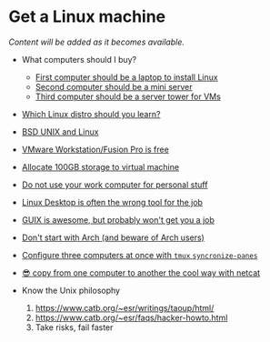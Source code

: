 # Get a Linux machine

*Content will be added as it becomes available.*

* What computers should I buy?
    * [First computer should be a laptop to install Linux](https://youtu.be/PnvtDcK955w)
    * [Second computer should be a mini server](https://youtu.be/LfML1sjtO04)
    * [Third computer should be a server tower for VMs](https://youtu.be/2eaMRQnsyVk)
* [Which Linux distro should you learn?](https://youtu.be/p-NM0PUI6AU)
* [BSD UNIX and Linux](https://youtu.be/x3mavzLYxQs)
* [VMware Workstation/Fusion Pro is free](https://youtu.be/PvEYSBCaOzY)
* [Allocate 100GB storage to virtual machine](https://youtu.be/mgFKIBT9GWo)
* [Do not use your work computer for personal stuff](https://youtu.be/EbzuizIM2Co)
* [Linux Desktop is often the wrong tool for the job](https://youtu.be/06TwHXOADwc)
* [GUIX is awesome, but probably won't get you a job](https://youtu.be/fNrrAip2rAs)
* [Don't start with Arch (and beware of Arch users)](https://youtu.be/nC_IPA7mFKc)
* [Configure three computers at once with `tmux` `syncronize-panes`](https://youtu.be/uv3tK2SRP0M)
* [😎 copy from one computer to another the cool way with netcat](https://youtu.be/8d49javqZtc)

* Know the Unix philosophy
    1. <https://www.catb.org/~esr/writings/taoup/html/>
    1. <https://www.catb.org/~esr/faqs/hacker-howto.html>
    1. Take risks, fail faster
